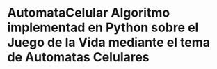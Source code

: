 # AutomataCelular Algoritmo implementad en Python sobre el Juego de la Vida mediante el tema de Automatas Celulares
